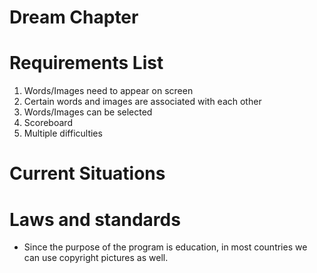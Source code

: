 # Dream Chapter


# Requirements List
1. Words/Images need to appear on screen
2. Certain words and images are associated with each other
3. Words/Images can be selected
4. Scoreboard 
5. Multiple difficulties

# Current Situations  

# Laws and standards
- Since the purpose of the program is education, in most countries we can use copyright pictures as well.